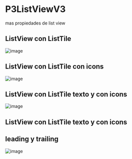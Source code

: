 # P3ListViewV3
mas propiedades de list view

## ListView con ListTile
![image](https://github.com/user-attachments/assets/9101bdd9-210a-4e0a-8cce-3d610511976d)

## ListView con ListTile con icons
![image](https://github.com/user-attachments/assets/b930e91e-3449-4787-a031-e611debb426d)

## ListView con ListTile texto y con icons
![image](https://github.com/user-attachments/assets/d1a348fe-b8a5-4a34-a678-3c02b3ce3a19)

## ListView con ListTile texto y con icons 
## leading y trailing
![image](https://github.com/user-attachments/assets/190fc953-5be8-4821-9faa-8c5b21570d79)


